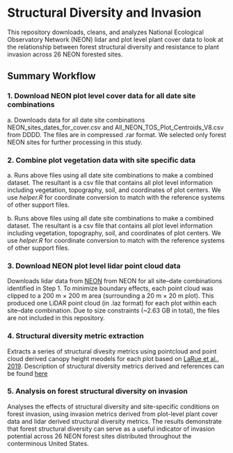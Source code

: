 <!-- FILLME:START -->
# Structural Diversity and Invasion
This repository downloads, cleans, and analyzes National Ecological Observatory Network (NEON) lidar and plot level plant cover data to look at the relationship between forest structural diversity and resistance to plant invasion across 26 NEON forested sites.

## Summary Workflow

### 1. Download NEON plot level cover data for all date site combinations  
a. Downloads data for all date site combinations NEON_sites_dates_for_cover.csv and All_NEON_TOS_Plot_Centroids_V8.csv from DDDD. The files are in compressed .rar format. We selected only forest NEON sites for further processing in this study. 

### 2. Combine plot vegetation data with site specific data
a. Runs above files using all date site combinations to make a combined dataset. The resultant is a csv file that contains all plot level information including vegetation, topography, soil, and coordinates of plot centers. We use *helper.R* for coordinate conversion to match with the reference systems of other support files. 

b. Runs above files using all date site combinations to make a combined dataset. The resultant is a csv file that contains all plot level information including vegetation, topography, soil, and coordinates of plot centers. We use *helper.R* for coordinate conversion to match with the reference systems of other support files. 

### 3. Download NEON plot level lidar point cloud data

Downloads lidar data from [NEON](https://data.neonscience.org/data-products/DP1.30003.001) from NEON for all site–date combinations identified in Step 1. To minimize boundary effects, each point cloud was clipped to a 200 m × 200 m area (surrounding a 20 m × 20 m plot). This produced one LiDAR point cloud (in .laz format) for each plot within each site–date combination. Due to size constraints (~2.63 GB in total), the files are not included in this repository.

### 4. Structural diversity metric extraction 
Extracts a series of structural divesity metrics using pointcloud and point cloud derived canopy height meodels for each plot based on [LaRue et al., 2019](https://iopscience.iop.org/article/10.1088/1748-9326/ab49bb). Description of structural diversity metrics derived and references can be found [here](docs/Structural-diversity-metrics.pdf)

### 5. Analysis on forest structural diversity on invasion
Analyses the effects of structural diversity and site-specific conditions on forest invasion, using invasion metrics derived from plot-level plant cover data and lidar derived structural diversity metrics. The results demonstrate that forest structural diversity can serve as a useful indicator of invasion potential across 26 NEON forest sites distributed throughout the conterminous United States.
